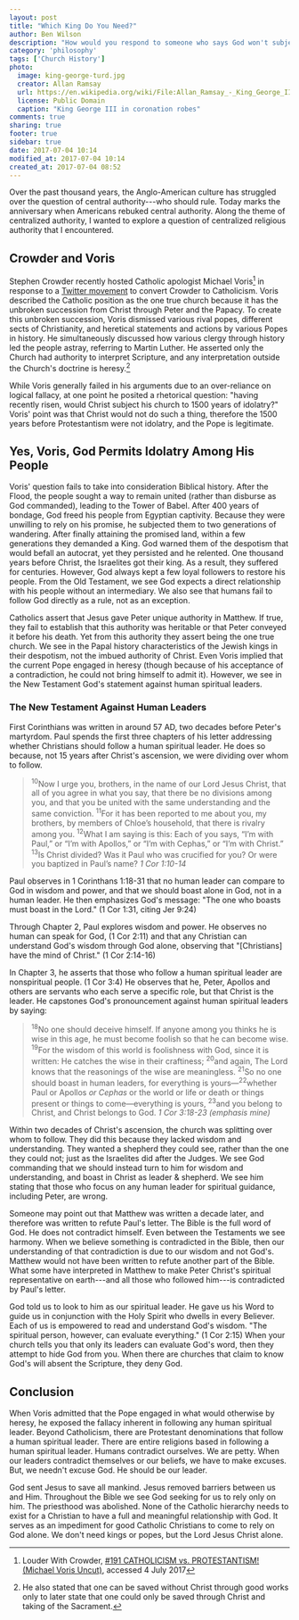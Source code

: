 ```yaml
---
layout: post
title: "Which King Do You Need?"
author: Ben Wilson
description: "How would you respond to someone who says God won't subject his people to idolatry and darkness?"
category: 'philosophy'
tags: ['Church History']
photo:
  image: king-george-turd.jpg
  creator: Allan Ramsay
  url: https://en.wikipedia.org/wiki/File:Allan_Ramsay_-_King_George_III_in_coronation_robes_-_Google_Art_Project.jpg
  license: Public Domain
  caption: "King George III in coronation robes"
comments: true
sharing: true
footer: true
sidebar: true
date: 2017-07-04 10:14
modified_at: 2017-07-04 10:14
created_at: 2017-07-04 08:52
---
```


Over the past thousand years, the Anglo-American culture has struggled over the question of central authority---who should rule. Today marks the anniversary when Americans rebuked central authority. Along the theme of centralized authority, I wanted to explore a question of centralized religious authority that I encountered.

<!-- more -->

## Crowder and Voris

Stephen Crowder recently hosted Catholic apologist Michael Voris[^CRTV] in response to a [Twitter movement](https://twitter.com/search?q=%23convertcrowder) to convert Crowder to Catholicism. Voris described the Catholic position as the one true church because it has the unbroken succession from Christ through Peter and the Papacy. To create this unbroken succession, Voris dismissed various rival popes, different sects of Christianity, and heretical statements and actions by various Popes in history. He simultaneously discussed how various clergy through history led the people astray, referring to Martin Luther. He asserted only the Church had authority to interpret Scripture, and any interpretation outside the Church's doctrine is heresy.[^contradiction]

While Voris generally failed in his arguments due to an over-reliance on logical fallacy, at one point he posited a rhetorical question: "having recently risen, would Christ subject his church to 1500 years of idolatry?" Voris' point was that Christ would not do such a thing, therefore the 1500 years before Protestantism were not idolatry, and the Pope is legitimate.

## Yes, Voris, God Permits Idolatry Among His People

Voris' question fails to take into consideration Biblical history. After the Flood, the people sought a way to remain united (rather than disburse as God commanded), leading to the Tower of Babel. After 400 years of bondage, God freed his people from Egyptian captivity. Because they were unwilling to rely on his promise, he subjected them to two generations of wandering. After finally attaining the promised land, within a few generations they demanded a King. God warned them of the despotism that would befall an autocrat, yet they persisted and he relented. One thousand years before Christ, the Israelites got their king. As a result, they suffered for centuries. However, God always kept a few loyal followers to restore his people. From the Old Testament, we see God expects a direct relationship with his people without an intermediary. We also see that humans fail to follow God directly as a rule, not as an exception.

Catholics assert that Jesus gave Peter unique authority in Matthew. If true, they fail to establish that this authority was heritable or that Peter conveyed it before his death. Yet from this authority they assert being the one true church. We see in the Papal history characteristics of the Jewish kings in their despotism, not the imbued authority of Christ. Even Voris implied that the current Pope engaged in heresy (though because of his acceptance of a contradiction, he could not bring himself to admit it). However, we see in the New Testament God's statement against human spiritual leaders.

### The New Testament Against Human Leaders

First Corinthians was written in around 57 AD, two decades before Peter's martyrdom. Paul spends the first three chapters of his letter addressing whether Christians should follow a human spiritual leader. He does so because, not 15 years after Christ's ascension, we were dividing over whom to follow.

> <sup>10</sup>Now I urge you, brothers, in the name of our Lord Jesus Christ, that all of you agree in what you say, that there be no divisions among you, and that you be united with the same understanding and the same conviction. <sup>11</sup>For it has been reported to me about you, my brothers, by members of Chloe’s household, that there is rivalry among you. <sup>12</sup>What I am saying is this: Each of you says, “I’m with Paul,” or “I’m with Apollos,” or “I’m with Cephas,” or “I’m with Christ.” <sup>13</sup>Is Christ divided? Was it Paul who was crucified for you? Or were you baptized in Paul’s name?
> <cite>1 Cor 1:10-14</cite>

Paul observes in 1 Corinthans 1:18-31 that no human leader can compare to God in wisdom and power, and that we should boast alone in God, not in a human leader. He then emphasizes God's message: "The one who boasts must boast in the Lord." (1 Cor 1:31, citing Jer 9:24)

Through Chapter 2, Paul explores wisdom and power. He observes no human can speak for God, (1 Cor 2:11) and that any Christian can understand God's wisdom through God alone, observing that "[Christians] have the mind of Christ." (1 Cor 2:14-16)

In Chapter 3, he asserts that those who follow a human spiritual leader are nonspiritual people. (1 Cor 3:4) He observes that he, Peter, Apollos and others are servants who each serve a specific role, but that Christ is the leader. He capstones God's pronouncement against human spiritual leaders by saying:

> <sup>18</sup>No one should deceive himself. If anyone among you thinks he is wise in this age, he must become foolish so that he can become wise. <sup>19</sup>For the wisdom of this world is foolishness with God, since it is written: He catches the wise in their craftiness; <sup>20</sup>and again, The Lord knows that the reasonings of the wise are meaningless. <sup>21</sup>So no one should boast in human leaders, for everything is yours&mdash;<sup>22</sup>whether Paul or Apollos *or Cephas* or the world or life or death or things present or things to come—everything is yours, <sup>23</sup>and you belong to Christ, and Christ belongs to God.
> <cite>1 Cor 3:18-23 (emphasis mine)</cite>

Within two decades of Christ's ascension, the church was splitting over whom to follow. They did this because they lacked wisdom and understanding. They wanted a shepherd they could see, rather than the one they could not; just as the Israelites did after the Judges. We see God commanding that we should instead turn to him for wisdom and understanding, and boast in Christ as leader & shepherd. We see him stating that those who focus on any human leader for spiritual guidance, including Peter, are wrong.

Someone may point out that Matthew was written a decade later, and therefore was written to refute Paul's letter. The Bible is the full word of God. He does not contradict himself. Even between the Testaments we see harmony. When we believe something is contradicted in the Bible, then our understanding of that contradiction is due to our wisdom and not God's. Matthew would not have been written to refute another part of the Bible. What some have interpreted in Matthew to make Peter Christ's spiritual representative on earth---and all those who followed him---is contradicted by Paul's letter.

God told us to look to him as our spiritual leader. He gave us his Word to guide us in conjunction with the Holy Spirit who dwells in every Believer. Each of us is empowered to read and understand God's wisdom. "The spiritual person, however, can evaluate everything." (1 Cor 2:15) When your church tells you that only its leaders can evaluate God's word, then they attempt to hide God from you. When there are churches that claim to know God's will absent the Scripture, they deny God.

## Conclusion

When Voris admitted that the Pope engaged in what would otherwise by heresy, he exposed the fallacy inherent in following any human spiritual leader. Beyond Catholicism, there are Protestant denominations that follow a human spiritual leader. There are entire religions based in following a human spiritual leader. Humans contradict ourselves. We are petty. When our leaders contradict themselves or our beliefs, we have to make excuses. But, we needn't excuse God. He should be our leader.

God sent Jesus to save all mankind. Jesus removed barriers between us and Him. Throughout the Bible we see God seeking for us to rely only on him. The priesthood was abolished. None of the Catholic hierarchy needs to exist for a Christian to have a full and meaningful relationship with God. It serves as an impediment for good Catholic Christians to come to rely on God alone. We don't need kings or popes, but the Lord Jesus Christ alone.

[^CRTV]: Louder With Crowder, [#191 CATHOLICISM vs. PROTESTANTISM! (Michael Voris Uncut)](http://merovx.io/2sC2taY), accessed 4 July 2017
[^contradiction]: He also stated that one can be saved without Christ through good works only to later state that one could only be saved through Christ and taking of the Sacrament.
